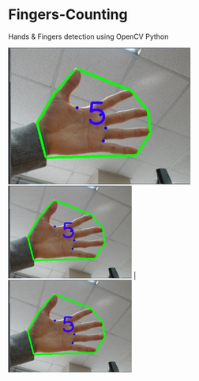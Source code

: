 # Fingers-Counting
Hands &amp; Fingers detection using OpenCV Python

![diagram](hand1_result.jpg)
<img src="hand1_result.jpg" width="250"> |  <img src="hand1_result.jpg" width="250">
